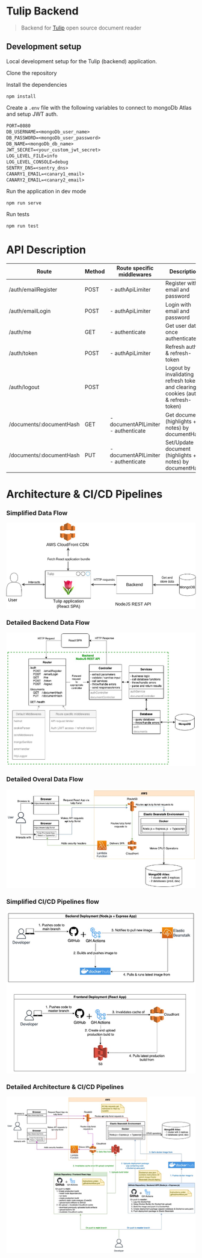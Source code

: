 # Tulip Backend

> Backend for [Tulip](https://github.com/tulip-florist/tulip) open source document reader

## Development setup

Local development setup for the Tulip (backend) application.

Clone the repository

Install the dependencies

    npm install

Create a `.env` file with the following variables to connect to mongoDb Atlas and setup JWT auth.

```
PORT=8080
DB_USERNAME=<mongoDb_user_name>
DB_PASSWORD=<mongoDb_user_password>
DB_NAME=<mongoDb_db_name>
JWT_SECRET=<your_custom_jwt_secret>
LOG_LEVEL_FILE=info
LOG_LEVEL_CONSOLE=debug
SENTRY_DNS=<sentry_dns>
CANARY1_EMAIL=<canary1_email>
CANARY2_EMAIL=<canary2_email>
```

Run the application in dev mode

    npm run serve

Run tests

    npm run test

# API Description

| Route                    | Method | Route specific middlewares             | Description                                                                       |
| ------------------------ | ------ | -------------------------------------- | --------------------------------------------------------------------------------- |
| /auth/emailRegister      | POST   | - authApiLimiter                       | Register with email and password                                                  |
| /auth/emailLogin         | POST   | - authApiLimiter                       | Login with email and password                                                     |
| /auth/me                 | GET    | - authenticate                         | Get user data once authenticated                                                  |
| /auth/token              | POST   | - authApiLimiter                       | Refresh auth- & refresh-token                                                     |
| /auth/logout             | POST   |                                        | Logout by invalidating refresh token and clearing cookies (auth- & refresh-token) |
| /documents/:documentHash | GET    | - documentAPILimiter<br>- authenticate | Get document (highlights + notes) by documentHash                                 |
| /documents/:documentHash | PUT    | - documentAPILimiter<br>- authenticate | Set/Update document (highlights + notes) by documentHash                          |

# Architecture & CI/CD Pipelines

### Simplified Data Flow

![](./documentation/images/simplified_data_flow.jpg)

### Detailed Backend Data Flow

![](./documentation/images/data_flow_backend.jpeg)

### Detailed Overal Data Flow

![](./documentation/images/data_flow.jpeg)

### Simplified CI/CD Pipelines flow

![](./documentation/images/simplified_CICD.jpeg)

### Detailed Architecture & CI/CD Pipelines

![](./documentation/images/architecture_and_CICD.jpeg)
